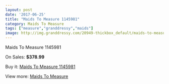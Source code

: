 ```yaml
---
layout: post
date: '2017-06-25'
title: "Maids To Measure 1145981"
category: Maids To Measure
tags: ["measure","granddressy","maids"]
image: http://img.granddressy.com/20949-thickbox_default/maids-to-measure-1145981.jpg
---
```

Maids To Measure 1145981

On Sales: **$378.99**
<a href="https://www.granddressy.com/en/maids-to-measure/19923-maids-to-measure-1145981.html"><amp-img layout="responsive" width="600" height="600" src="//img.granddressy.com/20949-thickbox_default/maids-to-measure-1145981.jpg" alt="Maids To Measure 1145981 0" /></a>

Buy it: [Maids To Measure 1145981](https://www.granddressy.com/en/maids-to-measure/19923-maids-to-measure-1145981.html "Maids To Measure 1145981")

View more: [Maids To Measure](https://www.granddressy.com/en/133-maids-to-measure "Maids To Measure")